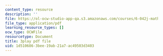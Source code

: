 ```yaml
---
content_type: resource
description: ''
file: https://ol-ocw-studio-app-qa.s3.amazonaws.com/courses/6-042j-mathematics-for-computer-science-fall-2010/1d5106863bee19ab21a7ac49503d3403_56iFMY8QW2k.pdf
file_type: application/pdf
learning_resource_types: []
ocw_type: OCWFile
resourcetype: Document
title: 3play pdf file
uid: 1d510686-3bee-19ab-21a7-ac49503d3403
---
```

